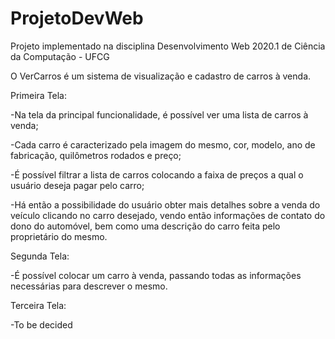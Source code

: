 # ProjetoDevWeb
Projeto implementado na disciplina Desenvolvimento Web 2020.1 de Ciência da Computação - UFCG

O VerCarros é um sistema de visualização e cadastro de carros à venda.

Primeira Tela:

-Na tela da principal funcionalidade, é possível ver uma lista de carros à venda;

-Cada carro é caracterizado pela imagem do mesmo, cor, modelo, ano de fabricação, quilômetros rodados e preço;

-É possível filtrar a lista de carros colocando a faixa de preços a qual o usuário deseja pagar pelo carro;

-Há então a possibilidade do usuário obter mais detalhes sobre a venda do veículo clicando no carro desejado, vendo então informações de contato do dono do automóvel, bem como uma descrição do carro feita pelo proprietário do mesmo.

Segunda Tela:

-É possível colocar um carro à venda, passando todas as informações necessárias para descrever o mesmo.

Terceira Tela:

-To be decided
